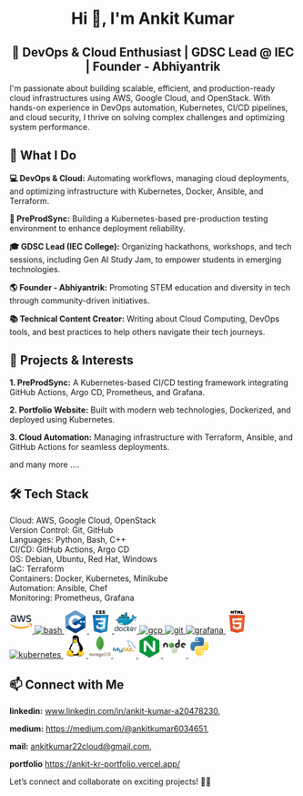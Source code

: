 <h1 align="center">Hi 👋, I'm Ankit Kumar</h1>
<h2 align="center">🚀 DevOps & Cloud Enthusiast | GDSC Lead @ IEC | Founder - Abhiyantrik</h2>
I'm passionate about building scalable, efficient, and production-ready cloud infrastructures using AWS, Google Cloud, and OpenStack. With hands-on experience in DevOps automation, Kubernetes, CI/CD pipelines, and cloud security, I thrive on solving complex challenges and optimizing system performance.

## 🔹 What I Do
**💻 DevOps & Cloud:** Automating workflows, managing cloud deployments, and optimizing infrastructure with Kubernetes, Docker, Ansible, and Terraform.

**🚀 PreProdSync:** Building a Kubernetes-based pre-production testing environment to enhance deployment reliability.

**🎓 GDSC Lead (IEC College):** Organizing hackathons, workshops, and tech sessions, including Gen AI Study Jam, to empower students in emerging technologies.

**🌎 Founder - Abhiyantrik:** Promoting STEM education and diversity in tech through community-driven initiatives.

**📚 Technical Content Creator:** Writing about Cloud Computing, DevOps tools, and best practices to help others navigate their tech journeys.

## 📌 Projects & Interests
**1. PreProdSync:** A Kubernetes-based CI/CD testing framework integrating GitHub Actions, Argo CD, Prometheus, and Grafana.

**2. Portfolio Website:**  Built with modern web technologies, Dockerized, and deployed using Kubernetes.

**3. Cloud Automation:**  Managing infrastructure with Terraform, Ansible, and GitHub Actions for seamless deployments.

and many more ....

## 🛠️ Tech Stack

Cloud:           AWS, Google Cloud, OpenStack  
Version Control: Git, GitHub  
Languages:       Python, Bash, C++  
CI/CD:           GitHub Actions, Argo CD  
OS:              Debian, Ubuntu, Red Hat, Windows  
IaC:             Terraform  
Containers:      Docker, Kubernetes, Minikube  
Automation:      Ansible, Chef  
Monitoring:      Prometheus, Grafana  

<p align="left"> <a href="https://aws.amazon.com" target="_blank" rel="noreferrer"> <img src="https://raw.githubusercontent.com/devicons/devicon/master/icons/amazonwebservices/amazonwebservices-original-wordmark.svg" alt="aws" width="40" height="40"/> </a> <a href="https://www.gnu.org/software/bash/" target="_blank" rel="noreferrer"> <img src="https://www.vectorlogo.zone/logos/gnu_bash/gnu_bash-icon.svg" alt="bash" width="40" height="40"/> </a> <a href="https://www.w3schools.com/cpp/" target="_blank" rel="noreferrer"> <img src="https://raw.githubusercontent.com/devicons/devicon/master/icons/cplusplus/cplusplus-original.svg" alt="cplusplus" width="40" height="40"/> </a> <a href="https://www.w3schools.com/css/" target="_blank" rel="noreferrer"> <img src="https://raw.githubusercontent.com/devicons/devicon/master/icons/css3/css3-original-wordmark.svg" alt="css3" width="40" height="40"/> </a> <a href="https://www.docker.com/" target="_blank" rel="noreferrer"> <img src="https://raw.githubusercontent.com/devicons/devicon/master/icons/docker/docker-original-wordmark.svg" alt="docker" width="40" height="40"/> </a> <a href="https://cloud.google.com" target="_blank" rel="noreferrer"> <img src="https://www.vectorlogo.zone/logos/google_cloud/google_cloud-icon.svg" alt="gcp" width="40" height="40"/> </a> <a href="https://git-scm.com/" target="_blank" rel="noreferrer"> <img src="https://www.vectorlogo.zone/logos/git-scm/git-scm-icon.svg" alt="git" width="40" height="40"/> </a> <a href="https://grafana.com" target="_blank" rel="noreferrer"> <img src="https://www.vectorlogo.zone/logos/grafana/grafana-icon.svg" alt="grafana" width="40" height="40"/> </a> <a href="https://www.w3.org/html/" target="_blank" rel="noreferrer"> <img src="https://raw.githubusercontent.com/devicons/devicon/master/icons/html5/html5-original-wordmark.svg" alt="html5" width="40" height="40"/> </a> <a href="https://kubernetes.io" target="_blank" rel="noreferrer"> <img src="https://www.vectorlogo.zone/logos/kubernetes/kubernetes-icon.svg" alt="kubernetes" width="40" height="40"/> </a> <a href="https://www.linux.org/" target="_blank" rel="noreferrer"> <img src="https://raw.githubusercontent.com/devicons/devicon/master/icons/linux/linux-original.svg" alt="linux" width="40" height="40"/> </a> <a href="https://www.mongodb.com/" target="_blank" rel="noreferrer"> <img src="https://raw.githubusercontent.com/devicons/devicon/master/icons/mongodb/mongodb-original-wordmark.svg" alt="mongodb" width="40" height="40"/> </a> <a href="https://www.mysql.com/" target="_blank" rel="noreferrer"> <img src="https://raw.githubusercontent.com/devicons/devicon/master/icons/mysql/mysql-original-wordmark.svg" alt="mysql" width="40" height="40"/> </a> <a href="https://www.nginx.com" target="_blank" rel="noreferrer"> <img src="https://raw.githubusercontent.com/devicons/devicon/master/icons/nginx/nginx-original.svg" alt="nginx" width="40" height="40"/> </a> <a href="https://nodejs.org" target="_blank" rel="noreferrer"> <img src="https://raw.githubusercontent.com/devicons/devicon/master/icons/nodejs/nodejs-original-wordmark.svg" alt="nodejs" width="40" height="40"/> </a> <a href="https://www.python.org" target="_blank" rel="noreferrer"> <img src="https://raw.githubusercontent.com/devicons/devicon/master/icons/python/python-original.svg" alt="python" width="40" height="40"/> </a> </p>



## 📫 Connect with Me

**linkedin:** www.linkedin.com/in/ankit-kumar-a20478230, 

**medium:** https://medium.com/@ankitkumar6034651,

**mail:** ankitkumar22cloud@gmail.com,

**portfolio** https://ankit-kr-portfolio.vercel.app/

Let’s connect and collaborate on exciting projects! 🚀💬

